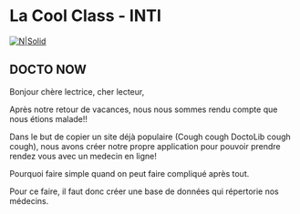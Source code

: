 # La Cool Class - INTI 

[![N|Solid](https://github.com/LaCoolClass-INTI/Scripts-formation/blob/cbc48707beea62aff3722cd341fa546d30a04100/Images-readme/LOGO%20CLCL.png)](https://sites.google.com/view/lacoolclass/accueil)

## DOCTO NOW

Bonjour chère lectrice, cher lecteur, 

Après notre retour de vacances, nous nous sommes rendu compte que nous étions malade!! 

Dans le but de copier un site déjà populaire (Cough cough DoctoLib cough cough), nous avons créer notre propre application pour pouvoir prendre rendez vous avec un medecin en ligne! 

Pourquoi faire simple quand on peut faire compliqué après tout. 

Pour ce faire, il faut donc créer une base de données qui répertorie nos médecins. 
